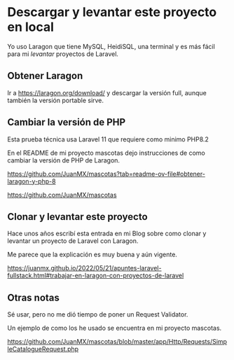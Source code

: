# Descargar y levantar este proyecto en local

Yo uso Laragon que tiene MySQL, HeidiSQL, una terminal y es más fácil para mi *levantar* proyectos de Laravel.

## Obtener Laragon

Ir a https://laragon.org/download/ y descargar la versión full, aunque también la versión portable sirve.

## Cambiar la versión de PHP

Esta prueba técnica usa Laravel 11 que requiere como minimo PHP8.2

En el README de mi proyecto mascotas dejo instrucciones de como cambiar la versión de PHP de Laragon.

https://github.com/JuanMX/mascotas?tab=readme-ov-file#obtener-laragon-y-php-8

https://github.com/JuanMX/mascotas

## Clonar y levantar este proyecto

Hace unos años escribí esta entrada en mi Blog sobre como clonar y levantar un proyecto de Laravel con Laragon.

Me parece que la explicación es muy buena y aún vigente.

https://juanmx.github.io/2022/05/21/apuntes-laravel-fullstack.html#trabajar-en-laragon-con-proyectos-de-laravel

## Otras notas

Sé usar, pero no me dió tiempo de poner un Request Validator.

Un ejemplo de como los he usado se encuentra en mi proyecto mascotas.

https://github.com/JuanMX/mascotas/blob/master/app/Http/Requests/SimpleCatalogueRequest.php